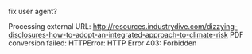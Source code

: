 

fix user agent?

Processing external URL: http://resources.industrydive.com/dizzying-disclosures-how-to-adopt-an-integrated-approach-to-climate-risk
PDF conversion failed: HTTPError: HTTP Error 403: Forbidden


